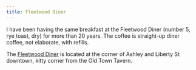 ```yaml
---
title: Fleetwood Diner
---
```

I have been having the same breakfast at the Fleetwood
Diner (number 5, rye toast, dry) for more than 20 years.
The coffee is straight-up diner coffee, not elaborate,
with refills.

The [Fleetwood Diner](https://www.facebook.com/officialfleetwooddiner)
is located at the corner of Ashley and Liberty St downtown,
kitty corner from the Old Town Tavern.

